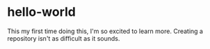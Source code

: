 # hello-world
This my first time doing this, I'm so excited to learn more. Creating a repository isn't as difficult as it sounds.
